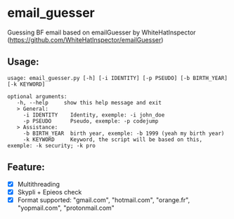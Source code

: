 # email_guesser
Guessing BF email based on emailGuesser by WhiteHatInspector (https://github.com/WhiteHatInspector/emailGuesser)

## Usage:
```
usage: email_guesser.py [-h] [-i IDENTITY] [-p PSEUDO] [-b BIRTH_YEAR] [-k KEYWORD]

optional arguments:
   -h, --help     show this help message and exit
   > General:
     -i IDENTITY    Identity, exemple: -i john_doe
     -p PSEUDO      Pseudo, exemple: -p codejump
   > Assistance:
     -b BIRTH_YEAR  birth year, exemple: -b 1999 (yeah my birth year)
     -k KEYWORD     Keyword, the script will be based on this, exemple: -k security; -k pro
```

## Feature:

- [x] Multithreading
- [x] Skypli + Epieos check
- [x] Format supported: "gmail.com", "hotmail.com", "orange.fr", "yopmail.com", "protonmail.com"
